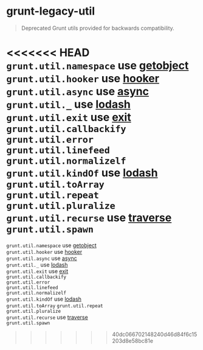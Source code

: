 # grunt-legacy-util
> Deprecated Grunt utils provided for backwards compatibility.

<<<<<<< HEAD
`grunt.util.namespace` use [getobject]
`grunt.util.hooker` use [hooker]
`grunt.util.async` use [async]
`grunt.util._` use [lodash]
`grunt.util.exit` use [exit]
`grunt.util.callbackify`
`grunt.util.error`
`grunt.util.linefeed`
`grunt.util.normalizelf`
`grunt.util.kindOf` use [lodash]
`grunt.util.toArray`
`grunt.util.repeat`
`grunt.util.pluralize`
`grunt.util.recurse` use [traverse]
`grunt.util.spawn`
=======
`grunt.util.namespace` use [getobject]  
`grunt.util.hooker` use [hooker]  
`grunt.util.async` use [async]  
`grunt.util._` use [lodash]  
`grunt.util.exit` use [exit]  
`grunt.util.callbackify`  
`grunt.util.error`  
`grunt.util.linefeed`  
`grunt.util.normalizelf`  
`grunt.util.kindOf` use [lodash]  
`grunt.util.toArray`
`grunt.util.repeat`  
`grunt.util.pluralize`  
`grunt.util.recurse` use [traverse]  
`grunt.util.spawn`  
>>>>>>> 40dc066702148240d46d84f6c15203d8e58bc81e


[getobject]: https://www.npmjs.org/package/getobject
[hooker]: https://www.npmjs.org/package/hooker
[async]: https://www.npmjs.org/package/async
[lodash]: https://www.npmjs.org/package/lodash
[exit]: https://www.npmjs.org/package/exit
[traverse]: https://www.npmjs.org/package/lodash
